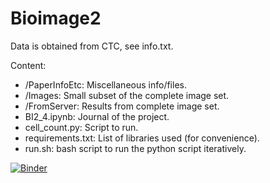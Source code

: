 # Bioimage2

Data is obtained from CTC, see info.txt.

Content:
- /PaperInfoEtc: Miscellaneous info/files.
- /Images: Small subset of the complete image set.
- /FromServer: Results from complete image set.
- BI2_4.ipynb: Journal of the project.
- cell_count.py: Script to run.
- requirements.txt: List of libraries used (for convenience).
- run.sh: bash script to run the python script iteratively.

[![Binder](https://mybinder.org/badge_logo.svg)](https://mybinder.org/v2/gh/howset/Bioimage2/HEAD?labpath=https%3A%2F%2Fgithub.com%2Fhowset%2FBioimage2%2Fblob%2Fmain%2FBI2_4.ipynb)
